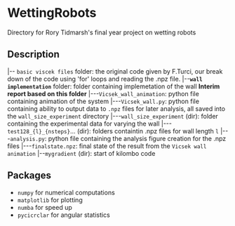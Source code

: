 # WettingRobots
Directory for Rory Tidmarsh's final year project on wetting robots
## Description 
|-- `basic viscek files` folder: the original code given by F.Turci, our break down of the code using 'for' loops and reading the .npz file.
|--**`wall implementation`** folder: folder containing implemetation of the wall **Interim report based on this folder**
    |---`Vicsek_wall_animation`: python file containing animation of the system
    |---`Vicsek_wall.py`: python file containing ability to output data to `.npz` files for later analysis, all saved into the `wall_size_experiment` directory
    |---`wall_size_experiment` (dir): folder containing the experimental data for varying the wall
        |---`test128_{l}_{nsteps}`... (dir): folders containtin .npz files for wall length `l`
        |---`analysis.py`: python file containing the analysis figure creation for the .npz files
        |---`finalstate.npz`: final state of the result from the `Vicsek wall animation`
 |--`mygradient` (dir): start of kilombo code


## Packages
- `numpy` for numerical computations
- `matplotlib` for plotting
- `numba` for speed up
- `pycicrclar` for angular statistics
